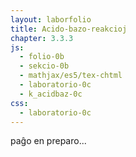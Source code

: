 ```yaml
---
layout: laborfolio
title: Acido-bazo-reakcioj
chapter: 3.3.3
js:
  - folio-0b
  - sekcio-0b 
  - mathjax/es5/tex-chtml
  - laboratorio-0c
  - k_acidbaz-0c
css:
  - laboratorio-0c
---
```


paĝo en preparo...

<!--
https://www.vedantu.com/chemistry/acids-and-bases

eksperimentoj:

baksodo /natria bikarbonato) kun vinagro (vinagrcida/etila solvaĵo):
- https://en.wikipedia.org/wiki/Sodium_bicarbonate
CH3COOH(aq) + NaHCO3(s) -> CO2(g) + H2O(l) + NaCH3COO(aq)
?? koncizsa jonekvacio: HCO3-(aq) + H+(aq) -> CO2(g) +H2O(l)

videoj:
- https://www.youtube.com/watch?v=nd1wZkzegX8
- https://www.youtube.com/watch?v=GRUlE2850F0
- https://www.youtube.com/watch?v=Ow1VerS39l0
- https://www.youtube.com/watch?v=E4ba9X9IY_s

baksodo kun citronacido:
- https://www.youtube.com/watch?v=GAwNAD64wIA

solvaĵo de vinagracido:
CH3COOH ⇆ CH3COO- + H+

pH de 1 M (=1mol/l) CH3​COOH solvaĵo: 
// https://www.toppr.com/ask/question/what-is-the-ph-of-a-1-m-ch3coohsolutionkaof-acetic-acid-18-times105-kw/
pH=−log[H+]=−log(0.004243)=2.4


https://www.uibk.ac.at/organic/ag-kreutz/dateien/teil_3.pdf


titrado / titraj pH-kurboj:
https://studyflix.de/chemie/saure-base-titration-und-titrationskurve-1842

HCl + NaOH / acetacido + NaOH: https://www.youtube.com/watch?v=tc-cKeyjc8U (kaj referencitaj 2)

nocioj:
- korespondaj acido-bazo-paroj
- neŭtraligo
- ekvilibro
- titrado/ekvivalent-punkto


titrado de amoniako kun HCl: https://www.youtube.com/watch?v=cMHD8TGPWoA

titrado de citronacido kaj fosforacido:
https://chem.libretexts.org/Bookshelves/Analytical_Chemistry/Supplemental_Modules_(Analytical_Chemistry)/Analytical_Sciences_Digital_Library/Courseware/Chemical_Equilibrium/02_Text/02_Acid-Base_Chemistry/14_Titration_of_a_Polyprotic_Weak_Acid_with_Sodium_Hydroxide

fosforacido: 
https://www.kappenberg.com/experiments/ph/pdf-th/f06.pdf

sulfuracido:
https://studyflix.de/chemie/saure-base-titration-und-titrationskurve-1842

-->

<!--
acidoj:

HCl
H2SO4
H2CO3


bazoj:

NH3
NaOH
KOH
Ca(OH)2

reakcioj:

HCl + H2O <-> Cl- + H3O+
NH3 + H2O <-> NH4+ + OH-



-->

<script>

  const eksperimentoj = {
    e1: {nomo: "titri HCl (kun NaOH)", 
      acido: 1, s: "HCl", ml: 25, c: 0.1,
      s_b: "NaOH", ml_b: 50, c_b: 0.1},
    e2: {nomo: "titri CH₃COOH (kun NaOH)", 
      acido: 1, s: "CH3COOH", ml: 25, c: 0.1, 
      s_b: "NaOH", ml_b: 50, c_b: 0.1},
    e3: {nomo: "titri H₃PO₄ (kun NaOH)", 
      acido: 3, s: "H3PO4", ml: 17, c: 0.5, 
      s_b: "NaOH", ml_b: 50, c_b: 0.5},
    e4: {nomo: "titri NH₃ (kun HCl)", 
      acido: 0, s: "NH3", ml: 25, c: 0.1, 
      s_b: "HCl", ml_b: 50, c_b: 0.1}
  }

  let lab; // la laboratorio kaj iloj
  let bureto, flakono, sondilo, diagramo, eksperimento;
  const ALTO = 500;
  const LARĜO = 500;
  const X_FLAKONO = 380;


  function preparo() {
    flakono.enhavo(eksperimento.ml);
    bureto.fermu();
    bureto.enhavo(eksperimento.ml_b);
    diagramo.viŝu();
    // komenca valoro
    pH_mezuro();
  }

  function pH_mezuro() {
    // substanco en la flakono
    const s = eksperimento.s == "NaOH"? "OH-" : eksperimento.s;
    // substanco en la bureto
    const s_b = eksperimento.s_b == "NaOH"? "OH-" : eksperimento.s_b;

    // titrado de acido kun forta bazo diferencas de titradod e bazo kun forta acido
    let pH;
    if (eksperimento.acido == 1) {
      pH = AB.pH2_acido(
        { a: s, 
          c: eksperimento.c, 
          v: eksperimento.ml/1000 },
        { b: s_b, 
          c: eksperimento.c_b, 
          v: bureto.ml/1000 }
      );
    } else if (eksperimento.acido > 1) {
      valj = AB.acidtitrado_plurprotona(
        { a: s, 
          c: eksperimento.c, 
          v: eksperimento.ml/1000 },[bureto.ml/1000]);
      pH = valj[0];
    } else {
      pH = AB.pH2_bazo(
        { b: s, 
          c: eksperimento.c, 
          v: eksperimento.ml/1000 },
        { a: s_b, 
          c: eksperimento.c_b, 
          v: bureto.ml/1000 }
      );
    }

    if (pH > -10 && pH < 16) {
      sondilo.valoro(`pH ${pH.toFixed(1)}`);
      diagramo.punkto(bureto.ml,pH,LabPHIndikilo.pH_koloro(pH));
    } else {
      // evitu montri aparte vortojn NaN aŭ Infinity...
      sondilo.valoro('pH --');
    }
  }


  lanĉe(()=>{
    lab = new Laboratorio(ĝi("#eksperimento"),"fono",LARĜO,ALTO+10);
    // difinu gutojn
    lab.ero_smb("guto",3);

    // bureto supre
    bureto = Lab.bureto("bureto",100); // elfluo = 100ml, t.e. malplena
    lab.metu(bureto,{id: "supre", x:X_FLAKONO+5, y:ALTO-180});

    // sondilo meze
    sondilo = Lab.sondilo("pHsondilo",10,250,-4,"pH");
    lab.metu(sondilo,{id: "meze", x:X_FLAKONO+16, y:ALTO});

    // diagramo maldekstre
    diagramo = Lab.diagramo("pH-diagramo",
      {nomo: "ml", mrg: 10, min: 0, max: 50, i1: 1, i2: 5, i3: 10},
      {nomo: "pH", mrg: 10, min: 0, max: 14, i1: 1, i2: 7, i3: 14});
    diagramo.teksto(0,0,'0');
    diagramo.teksto(0,7,'7');
    diagramo.teksto(0,13,'13');
    diagramo.teksto(10,0,'10');
    diagramo.teksto(20,0,'20');
    diagramo.teksto(30,0,'30');
    diagramo.teksto(40,0,'40');
    lab.metu(diagramo,{id: "maldekstre", x:10, y:ALTO});

    // konusflakono malsupre
    flakono = Lab.konusflakono("flakono",25);
    lab.metu(flakono,{id: "malsupre", x:X_FLAKONO-30, y:ALTO});

    function fluo(fermu) {
      if (bureto.ml>=60) return; // bureto malplenigita!
      if (bureto.fermita) return; // bureto estas (ĵus) fermita

      // por verŝgutoj ni bezonas la pinton de la bureto kaj la surfacon de la flakonenhavo
      const pinto = bureto.pinto();
      const surfaco = flakono.surfaco();
      lab.gutoj("gutoj","guto",7,pinto,surfaco,() => {
        const ms = 600;
        const ml = 0.5;

        // fluigu 1ml el la bureto
        bureto.elfluo(ml);
        if (fermu) {
          bureto.fermu();
        } else {
          prokrastu(() => fluo(false), ms);
        }

        // aldonu 1ml al flakonlikvo
        flakono.enfluo(ml);
        pH_mezuro();
      });
    }

    // klako al bureto elgutigu 1 ml
    lab.klak_reago(bureto.ujo(), () => {
      bureto.malfermu();
      fluo(true);
    });

    // klako sur krano malfermu aŭ fermu ĝin!
    lab.klak_reago(bureto.krano(), () => {
      if (bureto.fermita) {
        bureto.malfermu();
        prokrastu(() => fluo(false), 500);
      } else {
        bureto.fermu();
        purigu_prokrastojn();
      }
    });

    //pH_mezuro();

    // butonoj por elekti eksperimenton
    const btn_w = 130, btn_h = 16;
    let btn_y = 10;

    for (eksp in eksperimentoj)
    {
      const nomo = eksperimentoj[eksp].nomo;
      const btn = lab.butono(nomo,-10,btn_y,btn_w,btn_h);
      btn.id = eksp;
      btn_y += 20;

      lab.klak_reago({g: btn},(btn) => {
        // forigu klason .premita de antaŭa butono...
        for (const b of ĉiuj("#eksperimento .butono")) {
          b.classList.remove("premita");
        }
        // montru nun elektitan substancon kaj butonon
        btn.g.classList.add("premita");
        // const subst = btn.g.textContent;
        eksperimento = eksperimentoj[btn.g.id];
        preparo();
      });
    }
  });
</script>

<svg id="eksperimento"
    version="1.1" 
    xmlns="http://www.w3.org/2000/svg" 
    xmlns:xlink="http://www.w3.org/1999/xlink" width="100%" viewBox="-10 -10 520 520">
 <style type="text/css">
    <![CDATA[
      .butono.premita rect {
        fill: #004b4b;
      }
    ]]>
  </style>
</svg>
